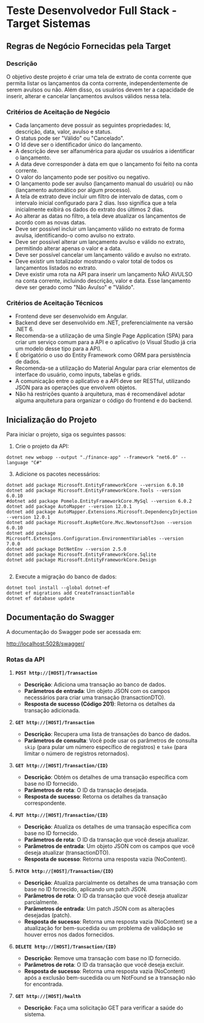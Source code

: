 # Teste Desenvolvedor Full Stack - Target Sistemas

## Regras de Negócio Fornecidas pela Target

### Descrição
O objetivo deste projeto é criar uma tela de extrato de conta corrente que permita listar os lançamentos da conta corrente, independentemente de serem avulsos ou não. Além disso, os usuários devem ter a capacidade de inserir, alterar e cancelar lançamentos avulsos válidos nessa tela.

### Critérios de Aceitação de Negócio

- Cada lançamento deve possuir as seguintes propriedades: Id, descrição, data, valor, avulso e status.
- O status pode ser "Válido" ou "Cancelado".
- O Id deve ser o identificador único do lançamento.
- A descrição deve ser alfanumérica para ajudar os usuários a identificar o lançamento.
- A data deve corresponder à data em que o lançamento foi feito na conta corrente.
- O valor do lançamento pode ser positivo ou negativo.
- O lançamento pode ser avulso (lançamento manual do usuário) ou não (lançamento automático por algum processo).
- A tela de extrato deve incluir um filtro de intervalo de datas, com o intervalo inicial configurado para 2 dias. Isso significa que a tela inicialmente exibirá os dados do extrato dos últimos 2 dias.
- Ao alterar as datas no filtro, a tela deve atualizar os lançamentos de acordo com as novas datas.
- Deve ser possível incluir um lançamento válido no extrato de forma avulsa, identificando-o como avulso no extrato.
- Deve ser possível alterar um lançamento avulso e válido no extrato, permitindo alterar apenas o valor e a data.
- Deve ser possível cancelar um lançamento válido e avulso no extrato.
- Deve existir um totalizador mostrando o valor total de todos os lançamentos listados no extrato.
- Deve existir uma rota na API para inserir um lançamento NÃO AVULSO na conta corrente, incluindo descrição, valor e data. Esse lançamento deve ser gerado como "Não Avulso" e "Válido".

### Critérios de Aceitação Técnicos

- Frontend deve ser desenvolvido em Angular.
- Backend deve ser desenvolvido em .NET, preferencialmente na versão .NET 6.
- Recomenda-se a utilização de uma Single Page Application (SPA) para criar um serviço comum para a API e o aplicativo (o Visual Studio já cria um modelo desse tipo para a API).
- É obrigatório o uso do Entity Framework como ORM para persistência de dados.
- Recomenda-se a utilização do Material Angular para criar elementos de interface do usuário, como inputs, tabelas e grids.
- A comunicação entre o aplicativo e a API deve ser RESTful, utilizando JSON para as operações que envolvem objetos.
- Não há restrições quanto à arquitetura, mas é recomendável adotar alguma arquitetura para organizar o código do frontend e do backend.

## Inicialização do Projeto

Para iniciar o projeto, siga os seguintes passos:

1. Crie o projeto da API:

```shell
dotnet new webapp --output "./finance-app" --framework "net6.0" --language "C#"
```

3. Adicione os pacotes necessários:

```shell
dotnet add package Microsoft.EntityFrameworkCore --version 6.0.10
dotnet add package Microsoft.EntityFrameworkCore.Tools --version 6.0.10
#dotnet add package Pomelo.EntityFrameworkCore.MySql --version 6.0.2
dotnet add package AutoMapper --version 12.0.1
dotnet add package AutoMapper.Extensions.Microsoft.DependencyInjection --version 12.0.1
dotnet add package Microsoft.AspNetCore.Mvc.NewtonsoftJson --version 6.0.10
dotnet add package Microsoft.Extensions.Configuration.EnvironmentVariables --version 7.0.0
dotnet add package DotNetEnv --version 2.5.0
dotnet add package Microsoft.EntityFrameworkCore.Sqlite
dotnet add package Microsoft.EntityFrameworkCore.Design


```

2. Execute a migração do banco de dados:

```shell
dotnet tool install --global dotnet-ef
dotnet ef migrations add CreateTransactionTable
dotnet ef database update
```

## Documentação do Swagger

A documentação do Swagger pode ser acessada em:

[http://localhost:5028/swagger/](http://localhost:5028/swagger/)

### Rotas da API

1. **`POST http://[HOST]/Transaction`**
   - **Descrição**: Adiciona uma transação ao banco de dados.
   - **Parâmetros de entrada**: Um objeto JSON com os campos necessários para criar uma transação (transactionDTO).
   - **Resposta de sucesso (Código 201)**: Retorna os detalhes da transação adicionada.

2. **`GET http://[HOST]/Transaction`**
   - **Descrição**: Recupera uma lista de transações do banco de dados.
   - **Parâmetros de consulta**: Você pode usar os parâmetros de consulta `skip` (para pular um número específico de registros) e `take` (para limitar o número de registros retornados).

3. **`GET http://[HOST]/Transaction/{ID}`**
   - **Descrição**: Obtém os detalhes de uma transação específica com base no ID fornecido.
   - **Parâmetros de rota**: O ID da transação desejada.
   - **Resposta de sucesso**: Retorna os detalhes da transação correspondente.

4. **`PUT http://[HOST]/Transaction/{ID}`**
   - **Descrição**: Atualiza os detalhes de uma transação específica com base no ID fornecido.
   - **Parâmetros de rota**: O ID da transação que você deseja atualizar.
   - **Parâmetros de entrada**: Um objeto JSON com os campos que você deseja atualizar (transactionDTO).
   - **Resposta de sucesso**: Retorna uma resposta vazia (NoContent).

5. **`PATCH http://[HOST]/Transaction/{ID}`**
   - **Descrição**: Atualiza parcialmente os detalhes de uma transação com base no ID fornecido, aplicando um patch JSON.
   - **Parâmetros de rota**: O ID da transação que você deseja atualizar parcialmente.
   - **Parâmetros de entrada**: Um patch JSON com as alterações desejadas (patch).
   - **Resposta de sucesso**: Retorna uma resposta vazia (NoContent) se a atualização for bem-sucedida ou um problema de validação se houver erros nos dados fornecidos.

6. **`DELETE http://[HOST]/Transaction/{ID}`**
   - **Descrição**: Remove uma transação com base no ID fornecido.
   - **Parâmetros de rota**: O ID da transação que você deseja excluir.
   - **Resposta de sucesso**: Retorna uma resposta vazia (NoContent) após a exclusão bem-sucedida ou um NotFound se a transação não for encontrada.


6. **`GET http://[HOST]/health`**
   - **Descrição**: Faça uma solicitação GET para verificar a saúde do sistema.
